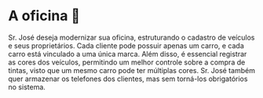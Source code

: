 # A oficina 🚗
Sr. José deseja modernizar sua oficina, estruturando o cadastro de veículos e seus proprietários. Cada cliente pode possuir apenas um carro, e cada carro está vinculado a uma única marca. Além disso, é essencial registrar as cores dos veículos, permitindo um melhor controle sobre a compra de tintas, visto que um mesmo carro pode ter múltiplas cores. Sr. José também quer armazenar os telefones dos clientes, mas sem torná-los obrigatórios no sistema.
